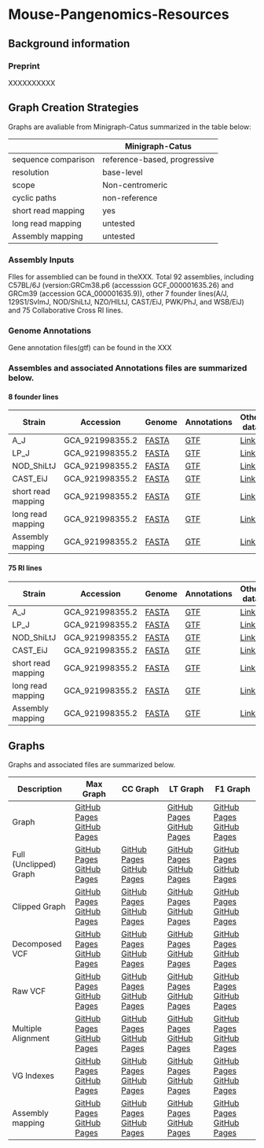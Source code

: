 # Mouse-Pangenomics-Resources

## Background information
### Preprint
XXXXXXXXXX

## Graph Creation Strategies
Graphs are avaliable from Minigraph-Catus summarized in the table below:

|     | Minigraph-Catus |
| --- | --- |
| sequence comparison | reference-based, progressive |
| resolution | base-level| 
| scope | Non-centromeric| 
| cyclic paths |  non-reference| 
| short read mapping |  yes |
| long read mapping | untested |
| Assembly mapping | untested |

### Assembly Inputs
FIles for assemblied can be found in the<link>XXX</link>. 
Total 92 assemblies, including  C57BL/6J (version:GRCm38.p6 (accesssion GCF_000001635.26) and GRCm39 (accession GCA_000001635.9)), other 7 founder lines(A/J, 129S1/SvImJ, NOD/ShiLtJ, NZO/HlLtJ, CAST/EiJ, PWK/PhJ, and WSB/EiJ) and 75 Collaborative Cross RI lines. 
### Genome Annotations 
Gene annotation files(gtf) can be found in the <link>XXX</link>
### Assembles and associated Annotations files are summarized below.

#### 8 founder lines
|  Strain   | Accession| Genome|Annotations|Other data|
| --- | --- | --- | --- | --- |
| A_J | GCA_921998355.2| [FASTA](https://pages.github.com/)|[GTF](https://pages.github.com/)|[Links](https://pages.github.com/)|
| LP_J | GCA_921998355.2| [FASTA](https://pages.github.com/)|[GTF](https://pages.github.com/)|[Links](https://pages.github.com/)|
| NOD_ShiLtJ |  GCA_921998355.2| [FASTA](https://pages.github.com/)|[GTF](https://pages.github.com/)|[Links](https://pages.github.com/)|
| CAST_EiJ |GCA_921998355.2| [FASTA](https://pages.github.com/)|[GTF](https://pages.github.com/)|[Links](https://pages.github.com/)|
| short read mapping |  GCA_921998355.2| [FASTA](https://pages.github.com/)|[GTF](https://pages.github.com/)|[Links](https://pages.github.com/)|
| long read mapping |  GCA_921998355.2| [FASTA](https://pages.github.com/)|[GTF](https://pages.github.com/)|[Links](https://pages.github.com/)|
| Assembly mapping |  GCA_921998355.2| [FASTA](https://pages.github.com/)|[GTF](https://pages.github.com/)|[Links](https://pages.github.com/)|
#### 75 RI lines
|  Strain   | Accession| Genome|Annotations|Other data|
| --- | --- | --- | --- | --- |
| A_J | GCA_921998355.2| [FASTA](https://pages.github.com/)|[GTF](https://pages.github.com/)|[Links](https://pages.github.com/)|
| LP_J | GCA_921998355.2| [FASTA](https://pages.github.com/)|[GTF](https://pages.github.com/)|[Links](https://pages.github.com/)|
| NOD_ShiLtJ |  GCA_921998355.2| [FASTA](https://pages.github.com/)|[GTF](https://pages.github.com/)|[Links](https://pages.github.com/)|
| CAST_EiJ |GCA_921998355.2| [FASTA](https://pages.github.com/)|[GTF](https://pages.github.com/)|[Links](https://pages.github.com/)|
| short read mapping |  GCA_921998355.2| [FASTA](https://pages.github.com/)|[GTF](https://pages.github.com/)|[Links](https://pages.github.com/)|
| long read mapping |  GCA_921998355.2| [FASTA](https://pages.github.com/)|[GTF](https://pages.github.com/)|[Links](https://pages.github.com/)|
| Assembly mapping |  GCA_921998355.2| [FASTA](https://pages.github.com/)|[GTF](https://pages.github.com/)|[Links](https://pages.github.com/)|
## Graphs
Graphs and associated files are summarized below.

| Description| Max Graph| CC Graph| LT Graph|F1 Graph|
|  --- |  --- |  --- | --- | --- |
|  Graph|   [GitHub Pages](https://pages.github.com/) [GitHub Pages](https://pages.github.com/)|| [GitHub Pages](https://pages.github.com/) [GitHub Pages](https://pages.github.com/)|  [GitHub Pages](https://pages.github.com/) [GitHub Pages](https://pages.github.com/)|  [GitHub Pages](https://pages.github.com/) [GitHub Pages](https://pages.github.com/)|  
|  Full (Unclipped) Graph |  [GitHub Pages](https://pages.github.com/) [GitHub Pages](https://pages.github.com/)| [GitHub Pages](https://pages.github.com/) [GitHub Pages](https://pages.github.com/)| [GitHub Pages](https://pages.github.com/) [GitHub Pages](https://pages.github.com/)| [GitHub Pages](https://pages.github.com/) [GitHub Pages](https://pages.github.com/) | 
|  Clipped Graph |  [GitHub Pages](https://pages.github.com/) [GitHub Pages](https://pages.github.com/)| [GitHub Pages](https://pages.github.com/) [GitHub Pages](https://pages.github.com/)| [GitHub Pages](https://pages.github.com/) [GitHub Pages](https://pages.github.com/)|  [GitHub Pages](https://pages.github.com/) [GitHub Pages](https://pages.github.com/) |  
|  Decomposed VCF|  [GitHub Pages](https://pages.github.com/) [GitHub Pages](https://pages.github.com/)| [GitHub Pages](https://pages.github.com/) [GitHub Pages](https://pages.github.com/)| [GitHub Pages](https://pages.github.com/) [GitHub Pages](https://pages.github.com/)| [GitHub Pages](https://pages.github.com/) [GitHub Pages](https://pages.github.com/) |
|  Raw VCF|  [GitHub Pages](https://pages.github.com/) [GitHub Pages](https://pages.github.com/)| [GitHub Pages](https://pages.github.com/) [GitHub Pages](https://pages.github.com/)| [GitHub Pages](https://pages.github.com/) [GitHub Pages](https://pages.github.com/)|  [GitHub Pages](https://pages.github.com/) [GitHub Pages](https://pages.github.com/) | 
|  Multiple Alignment|  [GitHub Pages](https://pages.github.com/) [GitHub Pages](https://pages.github.com/)| [GitHub Pages](https://pages.github.com/) [GitHub Pages](https://pages.github.com/)| [GitHub Pages](https://pages.github.com/) [GitHub Pages](https://pages.github.com/)| [GitHub Pages](https://pages.github.com/) [GitHub Pages](https://pages.github.com/) | 
| VG Indexes |  [GitHub Pages](https://pages.github.com/) [GitHub Pages](https://pages.github.com/)| [GitHub Pages](https://pages.github.com/) [GitHub Pages](https://pages.github.com/)| [GitHub Pages](https://pages.github.com/) [GitHub Pages](https://pages.github.com/)|  [GitHub Pages](https://pages.github.com/) [GitHub Pages](https://pages.github.com/) |
|  Assembly mapping |  [GitHub Pages](https://pages.github.com/) [GitHub Pages](https://pages.github.com/)| [GitHub Pages](https://pages.github.com/) [GitHub Pages](https://pages.github.com/)| [GitHub Pages](https://pages.github.com/) [GitHub Pages](https://pages.github.com/)| [GitHub Pages](https://pages.github.com/) [GitHub Pages](https://pages.github.com/)| 
